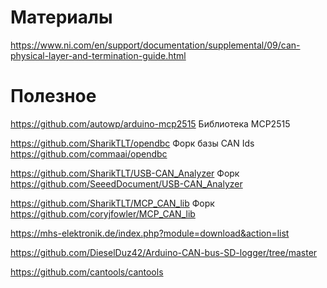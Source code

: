 # Материалы 

https://www.ni.com/en/support/documentation/supplemental/09/can-physical-layer-and-termination-guide.html 


# Полезное

https://github.com/autowp/arduino-mcp2515 Библиотека MCP2515

https://github.com/SharikTLT/opendbc Форк базы CAN Ids https://github.com/commaai/opendbc 

https://github.com/SharikTLT/USB-CAN_Analyzer Форк https://github.com/SeeedDocument/USB-CAN_Analyzer 

https://github.com/SharikTLT/MCP_CAN_lib Форк https://github.com/coryjfowler/MCP_CAN_lib 
 
 https://mhs-elektronik.de/index.php?module=download&action=list 
 
 https://github.com/DieselDuz42/Arduino-CAN-bus-SD-logger/tree/master 
 
 https://github.com/cantools/cantools 
 
 